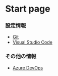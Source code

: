 ﻿# Start page

### 設定情報
* [Git](Git.md)
* [Visual Studio Code](VSCode.md)

### その他の情報
* [Azure DevOps](AzureDevOps.md)
